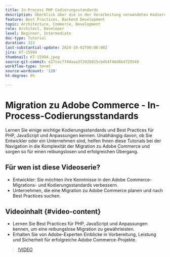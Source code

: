 ```yaml
---
title: In-Process PHP Codierungsstandards
description: Überblick über die in der Verarbeitung verwendeten Kodierungsstandards für die Adobe Commerce-Migration, einschließlich PHP, JavaScript und Best Practices für Anpassungen.
feature: Best Practices, Backend Development
topic: Architecture, Commerce, Development
role: Architect, Developer
level: Beginner, Intermediate
doc-type: Tutorial
duration: 323
last-substantial-update: 2024-10-02T00:00:00Z
jira: KT-15994
thumbnail: KT-15994.jpeg
source-git-commit: e27cec774daaa3f292b915cb454f46d6bd729549
workflow-type: tm+mt
source-wordcount: '128'
ht-degree: 0%

---
```



# Migration zu Adobe Commerce - In-Process-Codierungsstandards

Lernen Sie einige wichtige Kodierungsstandards und Best Practices für PHP, JavaScript und Anpassungen kennen. Unabhängig davon, ob Sie Entwickler oder ein Unternehmen sind, helfen Ihnen diese Tutorials bei der Navigation in die Komplexität der Migration zu Adobe Commerce und sorgen so für einen reibungslosen und erfolgreichen Übergang.

## Für wen ist diese Videoserie?

* Entwickler: Sie möchten ihre Kenntnisse in den Adobe Commerce-Migrations- und Kodierungsstandards verbessern.
* Unternehmen, die eine Migration zu Adobe Commerce planen und nach Best Practices suchen.

## Videoinhalt {#video-content}

* Lernen Sie Best Practices für PHP, JavaScript und Anpassungen kennen, um eine reibungslose Migration zu gewährleisten.
* Erhalten Sie von Adobe-Experten Einblicke in Vorbereitung, Leistung und Sicherheit für erfolgreiche Adobe Commerce-Projekte.

>[!VIDEO](https://video.tv.adobe.com/v/3434857?learn=on)
